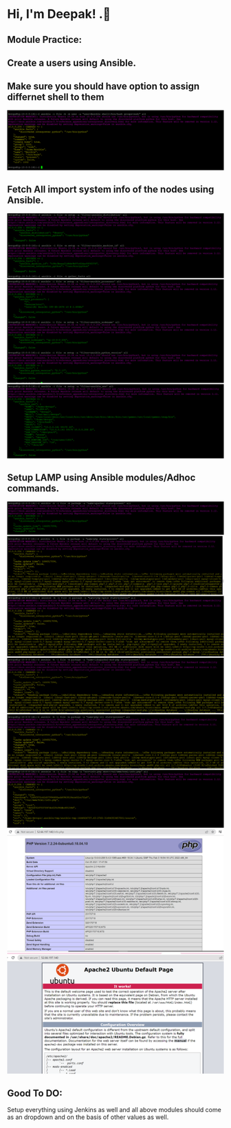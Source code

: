 # Hi, I'm Deepak! .👋



## Module Practice:

## Create a users using Ansible.
## Make sure you should have option to assign differnet shell to them

![](Capture.PNG)

## Fetch All import system info of the nodes using Ansible.
![](Capture1.PNG)
![](Capture2.PNG)
![](Capture3.PNG)

## Setup LAMP using Ansible modules/Adhoc commands.

![](Capture4.PNG)
![](Capture5.PNG)
![](Capture6.PNG)
![](Capture7.PNG)
![](Capture8.PNG)
![](Capture9.PNG)
![](Capture10.PNG)
![](Capture11.PNG)


## Good To DO:
Setup everything using Jenkins as well and all above modules should come as an dropdown and on the basis of other values as well.


